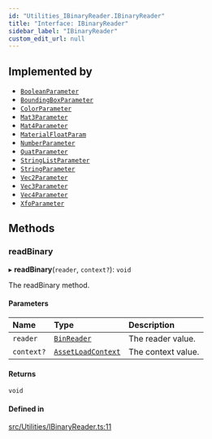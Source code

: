 ```yaml
---
id: "Utilities_IBinaryReader.IBinaryReader"
title: "Interface: IBinaryReader"
sidebar_label: "IBinaryReader"
custom_edit_url: null
---
```




## Implemented by

- [`BooleanParameter`](../SceneTree/Parameters/SceneTree_Parameters_BooleanParameter.BooleanParameter)
- [`BoundingBoxParameter`](../SceneTree/Parameters/SceneTree_Parameters_BoundingBoxParameter.BoundingBoxParameter)
- [`ColorParameter`](../SceneTree/Parameters/SceneTree_Parameters_ColorParameter.ColorParameter)
- [`Mat3Parameter`](../SceneTree/Parameters/SceneTree_Parameters_Mat3Parameter.Mat3Parameter)
- [`Mat4Parameter`](../SceneTree/Parameters/SceneTree_Parameters_Mat4Parameter.Mat4Parameter)
- [`MaterialFloatParam`](../SceneTree/Parameters/SceneTree_Parameters_MaterialFloatParam.MaterialFloatParam)
- [`NumberParameter`](../SceneTree/Parameters/SceneTree_Parameters_NumberParameter.NumberParameter)
- [`QuatParameter`](../SceneTree/Parameters/SceneTree_Parameters_QuatParameter.QuatParameter)
- [`StringListParameter`](../SceneTree/Parameters/SceneTree_Parameters_StringListParameter.StringListParameter)
- [`StringParameter`](../SceneTree/Parameters/SceneTree_Parameters_StringParameter.StringParameter)
- [`Vec2Parameter`](../SceneTree/Parameters/SceneTree_Parameters_Vec2Parameter.Vec2Parameter)
- [`Vec3Parameter`](../SceneTree/Parameters/SceneTree_Parameters_Vec3Parameter.Vec3Parameter)
- [`Vec4Parameter`](../SceneTree/Parameters/SceneTree_Parameters_Vec4Parameter.Vec4Parameter)
- [`XfoParameter`](../SceneTree/Parameters/SceneTree_Parameters_XfoParameter.XfoParameter)

## Methods

### readBinary

▸ **readBinary**(`reader`, `context?`): `void`

The readBinary method.

#### Parameters

| Name | Type | Description |
| :------ | :------ | :------ |
| `reader` | [`BinReader`](../SceneTree/SceneTree_BinReader.BinReader) | The reader value. |
| `context?` | [`AssetLoadContext`](../SceneTree/SceneTree_AssetLoadContext.AssetLoadContext) | The context value. |

#### Returns

`void`

#### Defined in

[src/Utilities/IBinaryReader.ts:11](https://github.com/ZeaInc/zea-engine/blob/22cb841fb/src/Utilities/IBinaryReader.ts#L11)

